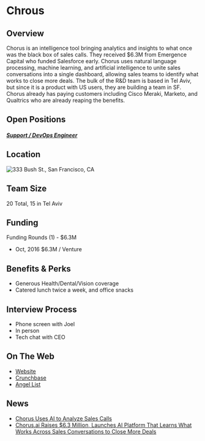 # Chrous

## Overview
Chorus is an intelligence tool bringing analytics and insights to what once was the black box of sales calls. They received $6.3M from Emergence Capital who funded Salesforce early. Chorus uses natural language processing, machine learning, and artificial intelligence to unite sales conversations into a single dashboard, allowing sales teams to identify what works to close more deals. The bulk of the R&D team is based in Tel Aviv, but since it is a product with US users, they are building a team in SF. Chorus already has paying customers including Cisco Meraki, Marketo, and Qualtrics who are already reaping the benefits.  

## Open Positions
##### [Support / DevOps Engineer](support-devops-engineer.md)

## Location
![333 Bush St., San Francisco, CA](https://maps.googleapis.com/maps/api/staticmap?center=333+Bush+St.,+San+Francisco,+CA&zoom=13&scale=false&size=600x300&maptype=roadmap&format=png&visual_refresh=true)

## Team Size
20 Total, 15 in Tel Aviv

## Funding
Funding Rounds (1) - $6.3M
+ Oct, 2016	$6.3M / Venture

## Benefits & Perks
+ Generous Health/Dental/Vision coverage
+ Catered lunch twice a week, and office snacks

## Interview Process
+ Phone screen with Joel
+ In person
+ Tech chat with CEO

## On The Web
+ [Website](https://www.chorus.ai/)
+ [Crunchbase](https://www.crunchbase.com/organization/chorus-ai#/entity)
+ [Angel List](https://angel.co/chorus-ai-1)

## News
+ [Chorus Uses AI to Analyze Sales Calls](http://www.wsj.com/articles/chorus-uses-ai-to-analyze-sales-calls-1476790203)
+ [Chorus.ai Raises $6.3 Million, Launches AI Platform That Learns What Works Across Sales Conversations to Close More Deals](http://finance.yahoo.com/news/chorus-ai-raises-6-3-120000047.html)
